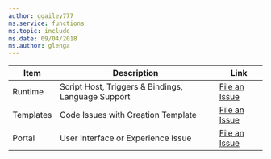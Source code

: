 ```yaml
---
author: ggailey777
ms.service: functions
ms.topic: include
ms.date: 09/04/2018
ms.author: glenga
---
```

| Item | Description | Link |
| --- | --- | --- |
| Runtime |Script Host, Triggers & Bindings, Language Support |[File an Issue](https://github.com/Azure/azure-webjobs-sdk-script/issues) |
| Templates |Code Issues with Creation Template |[File an Issue](https://github.com/Azure/azure-webjobs-sdk-templates/issues) |
| Portal |User Interface or Experience Issue |[File an Issue](https://github.com/ProjectKudu/AzureFunctionsPortal/issues) |

